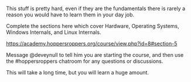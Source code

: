 This stuff is pretty hard, even if they are the fundamentals there is rarely a reason you would have to learn them in your day job.

Complete the sections here which cover Hardware, Operating Systems, Windows Internals, and Linux Internals. 

<https://academy.hoppersroppers.org/course/view.php?id=8#section-5>

Message @deveynull to tell him you are starting the course, and then use the #hoppersroppers chatroom for any questions or discussions.

This will take a long time, but you will learn a huge amount. 
